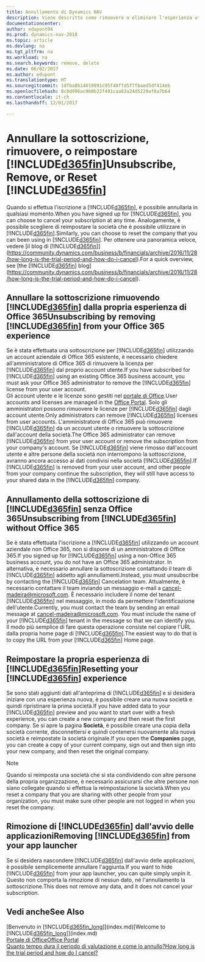 ```yaml
---
title: Annullamento di Dynamics NAV
description: Viene descritto come rimuovere o eliminare l'esperienza utente di Dynamics NAV.
documentationcenter: 
author: edupont04
ms.prod: dynamics-nav-2018
ms.topic: article
ms.devlang: na
ms.tgt_pltfrm: na
ms.workload: na
ms.search.keywords: remove, delete
ms.date: 06/02/2017
ms.author: edupont
ms.translationtype: HT
ms.sourcegitcommit: 1dfba8b14019991c95f40ffd5f7fbaed5df414eb
ms.openlocfilehash: 8c8d996ac960b22f491caa63a24d5229af0a7b64
ms.contentlocale: it-ch
ms.lasthandoff: 12/01/2017

---
```

# <a name="unsubscribe-remove-or-reset-included365finincludesd365finmdmd"></a><span data-ttu-id="b9b8f-103">Annullare la sottoscrizione, rimuovere, o reimpostare [!INCLUDE[d365fin](includes/d365fin_md.md)]</span><span class="sxs-lookup"><span data-stu-id="b9b8f-103">Unsubscribe, Remove, or Reset [!INCLUDE[d365fin](includes/d365fin_md.md)]</span></span>
<span data-ttu-id="b9b8f-104">Quando si effettua l'iscrizione a [!INCLUDE[d365fin](includes/d365fin_md.md)], è possibile annullarla in qualsiasi momento.</span><span class="sxs-lookup"><span data-stu-id="b9b8f-104">When you have signed up for [!INCLUDE[d365fin](includes/d365fin_md.md)], you can choose to cancel your subscription at any time.</span></span> <span data-ttu-id="b9b8f-105">Analogamente, è possibile scegliere di reimpostare la società che è possibile utilizzare in [!INCLUDE[d365fin](includes/d365fin_md.md)].</span><span class="sxs-lookup"><span data-stu-id="b9b8f-105">Similarly, you can choose to reset the company that you can been using in [!INCLUDE[d365fin](includes/d365fin_md.md)].</span></span> <span data-ttu-id="b9b8f-106">Per ottenere una panoramica veloce, vedere [il blog di [!INCLUDE[d365fin](includes/d365fin_md.md)]](https://community.dynamics.com/business/b/financials/archive/2016/11/28/how-long-is-the-trial-period-and-how-do-i-cancel).</span><span class="sxs-lookup"><span data-stu-id="b9b8f-106">For a quick overview, see [the [!INCLUDE[d365fin](includes/d365fin_md.md)] blog](https://community.dynamics.com/business/b/financials/archive/2016/11/28/how-long-is-the-trial-period-and-how-do-i-cancel).</span></span>  

## <a name="unsubscribing-by-removing-included365finincludesd365finmdmd-from-your-office-365-experience"></a><span data-ttu-id="b9b8f-107">Annullare la sottoscrizione rimuovendo [!INCLUDE[d365fin](includes/d365fin_md.md)] dalla propria esperienza di Office 365</span><span class="sxs-lookup"><span data-stu-id="b9b8f-107">Unsubscribing by removing [!INCLUDE[d365fin](includes/d365fin_md.md)] from your Office 365 experience</span></span>
<span data-ttu-id="b9b8f-108">Se è stata effettuata una sottoscrizione per [!INCLUDE[d365fin](includes/d365fin_md.md)] utilizzando un account aziendale di Office 365 esistente, è necessario chiedere all'amministratore di Office 365 di rimuovere la licenza per [!INCLUDE[d365fin](includes/d365fin_md.md)] dal proprio account utente.</span><span class="sxs-lookup"><span data-stu-id="b9b8f-108">If you have subscribed for [!INCLUDE[d365fin](includes/d365fin_md.md)] using an existing Office 365 business account, you must ask your Office 365 administrator to remove the [!INCLUDE[d365fin](includes/d365fin_md.md)] license from your user account.</span></span>  
<span data-ttu-id="b9b8f-109">Gli account utente e le licenze sono gestiti nel [portale di Office](https://portal.office.com).</span><span class="sxs-lookup"><span data-stu-id="b9b8f-109">User accounts and licenses are managed in the [Office Portal](https://portal.office.com).</span></span> <span data-ttu-id="b9b8f-110">Solo gli amministratori possono rimuovere le licenze per [!INCLUDE[d365fin](includes/d365fin_md.md)] dagli account utente.</span><span class="sxs-lookup"><span data-stu-id="b9b8f-110">Only administrators can remove [!INCLUDE[d365fin](includes/d365fin_md.md)] licenses from user accounts.</span></span> <span data-ttu-id="b9b8f-111">L'amministratore di Office 365 può rimuovere [!INCLUDE[d365fin](includes/d365fin_md.md)] da un account utente o rimuovere la sottoscrizione dall'account della società.</span><span class="sxs-lookup"><span data-stu-id="b9b8f-111">The Office 365 administrator can remove [!INCLUDE[d365fin](includes/d365fin_md.md)] from your user account or remove the subscription from your company's account.</span></span> <span data-ttu-id="b9b8f-112">Se [!INCLUDE[d365fin](includes/d365fin_md.md)] viene rimosso dall'account utente e altre persone della società non interrompono la sottoscrizione, avranno ancora accesso ai dati condivisi nella società [!INCLUDE[d365fin](includes/d365fin_md.md)].</span><span class="sxs-lookup"><span data-stu-id="b9b8f-112">If [!INCLUDE[d365fin](includes/d365fin_md.md)] is removed from your user account, and other people from your company continue the subscription, they will still have access to your shared data in the [!INCLUDE[d365fin](includes/d365fin_md.md)] company.</span></span>  

## <a name="unsubscribing-from-included365finincludesd365finmdmd-without-office-365"></a><span data-ttu-id="b9b8f-113">Annullamento della sottoscrizione di [!INCLUDE[d365fin](includes/d365fin_md.md)] senza Office 365</span><span class="sxs-lookup"><span data-stu-id="b9b8f-113">Unsubscribing from [!INCLUDE[d365fin](includes/d365fin_md.md)] without Office 365</span></span>
<span data-ttu-id="b9b8f-114">Se è stata effettuata l'iscrizione a [!INCLUDE[d365fin](includes/d365fin_md.md)] utilizzando un account aziendale non Office 365, non si dispone di un amministratore di Office 365.</span><span class="sxs-lookup"><span data-stu-id="b9b8f-114">If you signed up for [!INCLUDE[d365fin](includes/d365fin_md.md)] using a non-Office 365 business account, you do not have an Office 365 administrator.</span></span> <span data-ttu-id="b9b8f-115">In alternativa, è necessario annullare la sottoscrizione contattando il team di [!INCLUDE[d365fin](includes/d365fin_md.md)] addetto agli annullamenti.</span><span class="sxs-lookup"><span data-stu-id="b9b8f-115">Instead, you must unsubscribe by contacting the [!INCLUDE[d365fin](includes/d365fin_md.md)] Cancelation team.</span></span> <span data-ttu-id="b9b8f-116">Attualmente, è necessario contattare il team inviando un messaggio e-mail a cancel-madeira@microsoft.com. È necessario includere il nome del tenant [!INCLUDE[d365fin](includes/d365fin_md.md)] nel messaggio, in modo da permettere l'identificazione dell'utente.</span><span class="sxs-lookup"><span data-stu-id="b9b8f-116">Currently, you must contact the team by sending an email message at cancel-madeira@microsoft.com. You must include the name of your [!INCLUDE[d365fin](includes/d365fin_md.md)] tenant in the message so that we can identify you.</span></span> <span data-ttu-id="b9b8f-117">Il modo più semplice di fare questa operazione consiste nel copiare l'URL dalla propria home page di [!INCLUDE[d365fin](includes/d365fin_md.md)].</span><span class="sxs-lookup"><span data-stu-id="b9b8f-117">The easiest way to do that is to copy the URL from your [!INCLUDE[d365fin](includes/d365fin_md.md)] Home page.</span></span>  

## <a name="resetting-your-included365finincludesd365finmdmd-experience"></a><span data-ttu-id="b9b8f-118">Reimpostare la propria esperienza di [!INCLUDE[d365fin](includes/d365fin_md.md)]</span><span class="sxs-lookup"><span data-stu-id="b9b8f-118">Resetting your [!INCLUDE[d365fin](includes/d365fin_md.md)] experience</span></span>
<span data-ttu-id="b9b8f-119">Se sono stati aggiunti dati all'anteprima di [!INCLUDE[d365fin](includes/d365fin_md.md)] e si desidera iniziare con una esperienza nuova, è possibile creare una nuova società e quindi ripristinare la prima società.</span><span class="sxs-lookup"><span data-stu-id="b9b8f-119">If you have added data to your [!INCLUDE[d365fin](includes/d365fin_md.md)] preview and you want to start over with a fresh experience, you can create a new company and then reset the first company.</span></span> <span data-ttu-id="b9b8f-120">Se si apre la pagina **Società**, è possibile creare una copia della società corrente, disconnettersi e quindi contenersi nuovamente alla nuova società e reimpostate la società originale.</span><span class="sxs-lookup"><span data-stu-id="b9b8f-120">If you open the **Companies** page, you can create a copy of your current company, sign out and then sign into your new company, and then reset the original company.</span></span>  
> [!NOTE]  
>   <span data-ttu-id="b9b8f-121">Quando si reimposta una società che si sta condividendo con altre persone della propria organizzazione, è necessario assicurarsi che altre persone non siano collegate quando si effettua la reimpostazione la società.</span><span class="sxs-lookup"><span data-stu-id="b9b8f-121">When you reset a company that you are sharing with other people from your organization, you must make sure other people are not logged in when you reset the company.</span></span>  

## <a name="removing-included365finincludesd365finmdmd-from-your-app-launcher"></a><span data-ttu-id="b9b8f-122">Rimozione di [!INCLUDE[d365fin](includes/d365fin_md.md)] dall'avvio delle applicazioni</span><span class="sxs-lookup"><span data-stu-id="b9b8f-122">Removing [!INCLUDE[d365fin](includes/d365fin_md.md)] from your app launcher</span></span>
<span data-ttu-id="b9b8f-123">Se si desidera nascondere [!INCLUDE[d365fin](includes/d365fin_md.md)] dall'avvio delle applicazioni, è possibile semplicemente annullare l'aggiunta.</span><span class="sxs-lookup"><span data-stu-id="b9b8f-123">If you want to hide [!INCLUDE[d365fin](includes/d365fin_md.md)] from your app launcher, you can quite simply unpin it.</span></span> <span data-ttu-id="b9b8f-124">Questo non comporta la rimozione di nessun dato, né l'annullamento la sottoscrizione.</span><span class="sxs-lookup"><span data-stu-id="b9b8f-124">This does not remove any data, and it does not cancel your subscription.</span></span>  

## <a name="see-also"></a><span data-ttu-id="b9b8f-125">Vedi anche</span><span class="sxs-lookup"><span data-stu-id="b9b8f-125">See Also</span></span>
<span data-ttu-id="b9b8f-126">[Benvenuto in [!INCLUDE[d365fin_long](includes/d365fin_long_md.md)]](index.md)</span><span class="sxs-lookup"><span data-stu-id="b9b8f-126">[Welcome to [!INCLUDE[d365fin_long](includes/d365fin_long_md.md)]](index.md)</span></span>  
[<span data-ttu-id="b9b8f-127">Portale di Office</span><span class="sxs-lookup"><span data-stu-id="b9b8f-127">Office Portal</span></span>](https://portal.office.com)  
[<span data-ttu-id="b9b8f-128">Quanto tempo dura il periodo di valutazione e come lo annullo?</span><span class="sxs-lookup"><span data-stu-id="b9b8f-128">How long is the trial period and how do I cancel?</span></span>](https://community.dynamics.com/business/b/financials/archive/2016/11/28/how-long-is-the-trial-period-and-how-do-i-cancel)  

